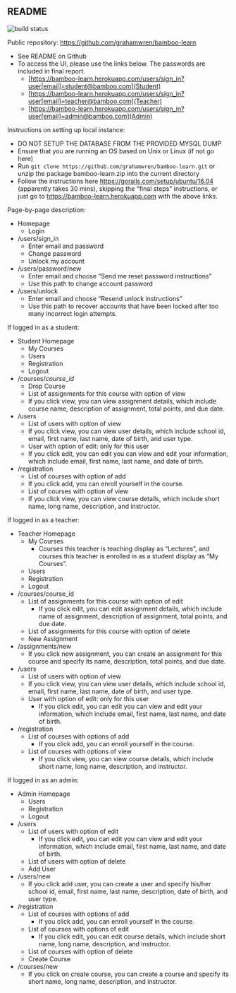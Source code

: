 ## README

![build status](https://travis-ci.org/grahamwren/bamboo-learn.svg?branch=master)

Public repository: https://github.com/grahamwren/bamboo-learn
* See README on Github
* To access the UI, please use the links below. The passwords are included in final report.  
   * [https://bamboo-learn.herokuapp.com/users/sign_in?user[email]=student@bamboo.com](Student)
   * [https://bamboo-learn.herokuapp.com/users/sign_in?user[email]=teacher@bamboo.com](Teacher)
   * [https://bamboo-learn.herokuapp.com/users/sign_in?user[email]=admin@bamboo.com](Admin)


Instructions on setting up local instance: 
* DO NOT SETUP THE DATABASE FROM THE PROVIDED MYSQL DUMP
* Ensure that you are running an OS based on Unix or Linux (if not go here)
* Run `git clone https://github.com/grahamwren/bamboo-learn.git` or unzip the package bamboo-learn.zip into the current directory
* Follow the instructions here https://gorails.com/setup/ubuntu/16.04 (apparently takes 30 mins), skipping the "final steps" instructions, or just go to https://bamboo-learn.herokuapp.com with the above links.


Page-by-page description:
* Homepage
    * Login
* /users/sign_in
    * Enter email and password
    * Change password
    * Unlock my account 
* /users/password/new 
    * Enter email and choose “Send me reset password instructions”
    * Use this path to change account password
* /users/unlock
    * Enter email and choose “Resend unlock instructions”
    * Use this path to recover accounts that have been locked after too many incorrect login attempts.


If logged in as a student:
* Student Homepage 
    * My Courses
    * Users
    * Registration
    * Logout
* /courses/_course_id_
    * Drop Course
    * List of assignments for this course with option of view 
    * If you click view, you can view assignment details, which include course name, description of assignment, total points, and due date.
* /users
    * List of users with option of view
    * If you click view, you can view user details, which include school id, email, first name, last name, date of birth, and user type.
    * User with option of edit: only for this user
    * If you click edit, you can edit you can view and edit your information, which include email, first name, last name, and date of birth.
* /registration
    * List of courses with option of add
    * If you click add, you can enroll yourself in the course.
    * List of courses with option of view
    * If you click view, you can view course details, which include short name, long name, description, and instructor.


If logged in as a teacher:
* Teacher Homepage 
    * My Courses
        * Courses this teacher is teaching display as “Lectures”, and courses this teacher is enrolled in as a student display as “My Courses”.
    * Users
    * Registration
    * Logout
* /courses/course_id
    * List of assignments for this course with option of edit
        * If you click edit,  you can edit assignment details, which include name of assignment, description of assignment, total points, and due date.
    * List of assignments for this course with option of delete
    * New Assignment 
* /assignments/new
    * If you click new assignment, you can create an assignment for this course and specify its name, description, total points, and due date.
* /users
    * List of users with option of view
    * If you click view, you can view user details, which include school id, email, first name, last name, date of birth, and user type.
    * User with option of edit: only for this user
        * If you click edit, you can edit you can view and edit your information, which include email, first name, last name, and date of birth.
* /registration
    * List of courses with options of add
        * If you click add, you can enroll yourself in the course.
    * List of courses with options of view
        * If you click view, you can view course details, which include short name, long name, description, and instructor.


If logged in as an admin:
* Admin Homepage 
    * Users
    * Registration
    * Logout
* /users
    * List of users with option of edit 
        * If you click edit, you can edit you can view and edit your information, which include email, first name, last name, and date of birth.
    * List of users with option of delete
    * Add User
* /users/new
    * If you click add user, you can create a user and specify his/her school id, email, first name, last name, description, date of birth, and user type.
* /registration
   * List of courses with options of add
        * If you click add, you can enroll yourself in the course.
    * List of courses with options of edit
        * If you click edit, you can edit course details, which include short name, long name, description, and instructor.
    * List of courses with option of delete
    * Create Course
* /courses/new
    * If you click on create course, you can create a course and specify its short name, long name, description, and instructor.
